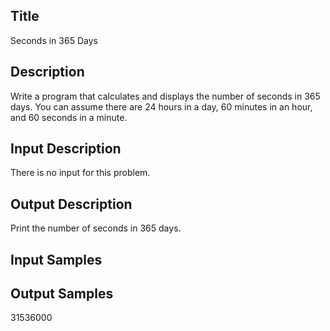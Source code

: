 ## Title
Seconds in 365 Days

## Description
Write a program that calculates and displays the number of seconds in 365 days. You can assume there are 24 hours in a day, 60 minutes in an hour, and 60 seconds in a minute.

## Input Description
There is no input for this problem.

## Output Description
Print the number of seconds in 365 days.

## Input Samples


## Output Samples
31536000
